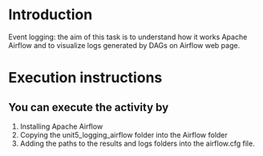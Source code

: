 # **Introduction**

Event logging: the aim of this task is to understand how it works Apache Airflow and to visualize logs generated by DAGs on Airflow web page. 

# **Execution instructions**

## **You can execute the activity by**

1. Installing Apache Airflow
2. Copying the unit5_logging_airflow folder into the Airflow folder 
3. Adding the paths to the results and logs folders into the airflow.cfg file.











